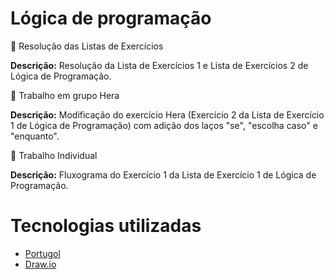 # Lógica de programação

📁 Resolução das Listas de Exercícios

**Descrição:** Resolução da Lista de Exercícios 1 e Lista de Exercícios 2 de Lógica de Programação.

📁 Trabalho em grupo Hera

**Descrição:** Modificação do exercício Hera (Exercício 2 da Lista de Exercício 1 de Lógica de Programação) com adição dos laços "se", "escolha caso" e "enquanto".

📁 Trabalho Individual

**Descrição:** Fluxograma do Exercício 1 da Lista de Exercício 1 de Lógica de Programação.

# Tecnologias utilizadas
* [Portugol](https://portugol.dev/)
* [Draw.io](https://app.diagrams.net/#G12HaJEPT-ERij5VDiQgtBAv3Gjbbvzkey)
